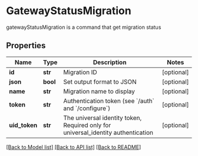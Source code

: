 # GatewayStatusMigration

gatewayStatusMigration is a command that get migration status
## Properties
Name | Type | Description | Notes
------------ | ------------- | ------------- | -------------
**id** | **str** | Migration ID | [optional] 
**json** | **bool** | Set output format to JSON | [optional] 
**name** | **str** | Migration name to display | [optional] 
**token** | **str** | Authentication token (see &#x60;/auth&#x60; and &#x60;/configure&#x60;) | [optional] 
**uid_token** | **str** | The universal identity token, Required only for universal_identity authentication | [optional] 

[[Back to Model list]](../README.md#documentation-for-models) [[Back to API list]](../README.md#documentation-for-api-endpoints) [[Back to README]](../README.md)


